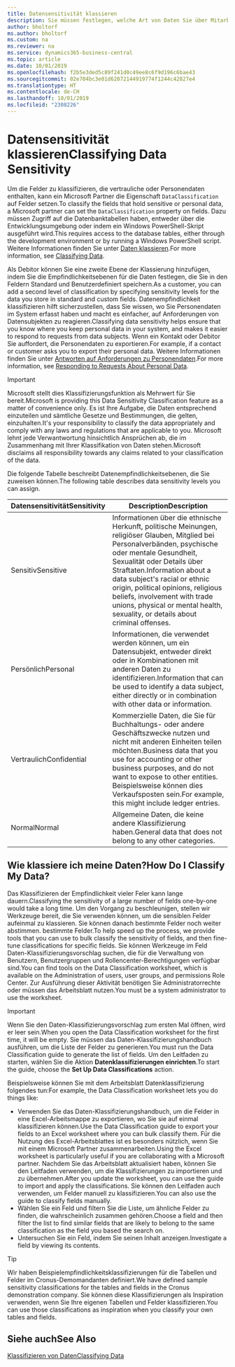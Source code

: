 ```yaml
---
title: Datensensitivität klassieren
description: Sie müssen festlegen, welche Art von Daten Sie über Mitarbeiter speichern, sodass Sie sich auf Datensubjektanforderungen reagieren können.
author: bholtorf
ms.author: bholtorf
ms.custom: na
ms.reviewer: na
ms.service: dynamics365-business-central
ms.topic: article
ms.date: 10/01/2019
ms.openlocfilehash: f2b5e3ded5c89f241d0c49ee8c6f9d196c6bae43
ms.sourcegitcommit: 02e704bc3e01d62072144919774f1244c42827e4
ms.translationtype: HT
ms.contentlocale: de-CH
ms.lasthandoff: 10/01/2019
ms.locfileid: "2308226"
---
```

# <a name="classifying-data-sensitivity"></a><span data-ttu-id="b5115-103">Datensensitivität klassieren</span><span class="sxs-lookup"><span data-stu-id="b5115-103">Classifying Data Sensitivity</span></span>
<span data-ttu-id="b5115-104">Um die Felder zu klassifizieren, die vertrauliche oder Personendaten enthalten, kann ein Microsoft Partner die Eigenschaft ```DataClassification``` auf Felder setzen.</span><span class="sxs-lookup"><span data-stu-id="b5115-104">To classify the fields that hold sensitive or personal data, a Microsoft partner can set the ```DataClassification``` property on fields.</span></span> <span data-ttu-id="b5115-105">Dazu müssen Zugriff auf die Datenbanktabellen haben, entweder über die Entwicklungsumgebung oder indem ein Windows PowerShell-Skript ausgeführt wird.</span><span class="sxs-lookup"><span data-stu-id="b5115-105">This requires access to the database tables, either through the development environment or by running a Windows PowerShell script.</span></span> <span data-ttu-id="b5115-106">Weitere Informationen finden Sie unter [Daten klassieren](https://docs.microsoft.com/en-us/dynamics-nav/classifying-data).</span><span class="sxs-lookup"><span data-stu-id="b5115-106">For more information, see [Classifying Data](https://docs.microsoft.com/en-us/dynamics-nav/classifying-data).</span></span>  

<span data-ttu-id="b5115-107">Als Debitor können Sie eine zweite Ebene der Klassierung hinzufügen, indem Sie die Empfindlichkeitsebenen für die Daten festlegen, die Sie in den Feldern Standard und Benutzerdefiniert speichern.</span><span class="sxs-lookup"><span data-stu-id="b5115-107">As a customer, you can add a second level of classification by specifying sensitivity levels for the data you store in standard and custom fields.</span></span> <span data-ttu-id="b5115-108">Datenempfindlichkeit klassifizieren hilft sicherzustellen, dass Sie wissen, wo Sie Personendaten im System erfasst haben und macht es einfacher, auf Anforderungen von Datensubjekten zu reagieren.</span><span class="sxs-lookup"><span data-stu-id="b5115-108">Classifying data sensitivity helps ensure that you know where you keep personal data in your system, and makes it easier to respond to requests from data subjects.</span></span> <span data-ttu-id="b5115-109">Wenn ein Kontakt oder Debitor Sie auffordert, die Personendaten zu exportieren.</span><span class="sxs-lookup"><span data-stu-id="b5115-109">For example, if a contact or customer asks you to export their personal data.</span></span> <span data-ttu-id="b5115-110">Weitere Informationen finden Sie unter [Antworten auf Anforderungen zu Personendaten](admin-responding-to-requests-about-personal-data.md).</span><span class="sxs-lookup"><span data-stu-id="b5115-110">For more information, see [Responding to Requests About Personal Data](admin-responding-to-requests-about-personal-data.md).</span></span>

> [!Important]
> <span data-ttu-id="b5115-111">Microsoft stellt dies Klassifizierungsfunktion als Mehrwert für Sie bereit.</span><span class="sxs-lookup"><span data-stu-id="b5115-111">Microsoft is providing this Data Sensitivity Classification feature as a matter of convenience only.</span></span> <span data-ttu-id="b5115-112">Es ist Ihre Aufgabe, die Daten entsprechend einzuteilen und sämtliche Gesetze und Bestimmungen, die gelten, einzuhalten.</span><span class="sxs-lookup"><span data-stu-id="b5115-112">It's your responsibility to classify the data appropriately and comply with any laws and regulations that are applicable to you.</span></span> <span data-ttu-id="b5115-113">Microsoft lehnt jede Verwantwortung hinsichtlich Ansprüchen ab, die im Zusammenhang mit Ihrer Klassifikation von Daten stehen.</span><span class="sxs-lookup"><span data-stu-id="b5115-113">Microsoft disclaims all responsibility towards any claims related to your classification of the data.</span></span>  

<span data-ttu-id="b5115-114">Die folgende Tabelle beschreibt Datenempfindlichkeitsebenen, die Sie zuweisen können.</span><span class="sxs-lookup"><span data-stu-id="b5115-114">The following table describes data sensitivity levels you can assign.</span></span>

|<span data-ttu-id="b5115-115">Datensensitivität</span><span class="sxs-lookup"><span data-stu-id="b5115-115">Sensitivity</span></span>|<span data-ttu-id="b5115-116">Description</span><span class="sxs-lookup"><span data-stu-id="b5115-116">Description</span></span>|
|----|----|
|<span data-ttu-id="b5115-117">Sensitiv</span><span class="sxs-lookup"><span data-stu-id="b5115-117">Sensitive</span></span> | <span data-ttu-id="b5115-118">Informationen über die ethnische Herkunft, politische Meinungen, religiöser Glauben, Mitglied bei Personalverbänden, psychische oder mentale Gesundheit, Sexualität oder Details über Straftaten.</span><span class="sxs-lookup"><span data-stu-id="b5115-118">Information about a data subject's racial or ethnic origin, political opinions, religious beliefs, involvement with trade unions, physical or mental health, sexuality, or details about criminal offenses.</span></span> |
|<span data-ttu-id="b5115-119">Persönlich</span><span class="sxs-lookup"><span data-stu-id="b5115-119">Personal</span></span> | <span data-ttu-id="b5115-120">Informationen, die verwendet werden können, um ein Datensubjekt, entweder direkt oder in Kombinationen mit anderen Daten zu identifizieren.</span><span class="sxs-lookup"><span data-stu-id="b5115-120">Information that can be used to identify a data subject, either directly or in combination with other data or information.</span></span>|
|<span data-ttu-id="b5115-121">Vertraulich</span><span class="sxs-lookup"><span data-stu-id="b5115-121">Confidential</span></span> | <span data-ttu-id="b5115-122">Kommerzielle Daten, die Sie für Buchhaltungs- oder andere Geschäftszwecke nutzen und nicht mit anderen Einheiten teilen möchten.</span><span class="sxs-lookup"><span data-stu-id="b5115-122">Business data that you use for accounting or other business purposes, and do not want to expose to other entities.</span></span> <span data-ttu-id="b5115-123">Beispielsweise können dies Verkaufsposten sein.</span><span class="sxs-lookup"><span data-stu-id="b5115-123">For example, this might include ledger entries.</span></span>|
|<span data-ttu-id="b5115-124">Normal</span><span class="sxs-lookup"><span data-stu-id="b5115-124">Normal</span></span> | <span data-ttu-id="b5115-125">Allgemeine Daten, die keine andere Klassifizierung haben.</span><span class="sxs-lookup"><span data-stu-id="b5115-125">General data that does not belong to any other categories.</span></span>|

## <a name="how-do-i-classify-my-data"></a><span data-ttu-id="b5115-126">Wie klassiere ich meine Daten?</span><span class="sxs-lookup"><span data-stu-id="b5115-126">How Do I Classify My Data?</span></span>
<span data-ttu-id="b5115-127">Das Klassifizieren der Empfindlichkeit vieler Feler kann lange dauern.</span><span class="sxs-lookup"><span data-stu-id="b5115-127">Classifying the sensitivity of a large number of fields one-by-one would take a long time.</span></span> <span data-ttu-id="b5115-128">Um den Vorgang zu beschleunigen, stellen wir Werkzeuge bereit, die Sie verwenden können, um die sensiblen Felder aufeinmal zu klassieren. Sie können danach bestimmte Felder noch weiter abstimmen. bestimmte Felder.</span><span class="sxs-lookup"><span data-stu-id="b5115-128">To help speed up the process, we provide tools that you can use to bulk classify the sensitivity of fields, and then fine-tune classifications for specific fields.</span></span> <span data-ttu-id="b5115-129">Sie können Werkzeuge im Feld Daten-Klassifizierungsvorschlag suchen, die für die Verwaltung von Benutzern, Benutzergruppen und Rollencenter-Berechtigungen verfügbar sind.</span><span class="sxs-lookup"><span data-stu-id="b5115-129">You can find tools on the Data Classification worksheet, which is available on the Administration of users, user groups, and permissions Role Center.</span></span> <span data-ttu-id="b5115-130">Zur Ausführung dieser Aktivität benötigen Sie Administratorrechte oder müssen das Arbeitsblatt nutzen.</span><span class="sxs-lookup"><span data-stu-id="b5115-130">You must be a system administrator to use the worksheet.</span></span>

> [!Important]
> <span data-ttu-id="b5115-131">Wenn Sie den Daten-Klassifizierungsvorschlag zum ersten Mal öffnen, wird er leer sein.</span><span class="sxs-lookup"><span data-stu-id="b5115-131">When you open the Data Classification worksheet for the first time, it will be empty.</span></span> <span data-ttu-id="b5115-132">Sie müssen das Daten-Klassifizierungshandbuch ausführen, um die Liste der Felder zu generieren.</span><span class="sxs-lookup"><span data-stu-id="b5115-132">You must run the Data Classification guide to generate the list of fields.</span></span> <span data-ttu-id="b5115-133">Um den Leitfaden zu starten, wählen Sie die Aktion **Datenklassifizierungen einrichten**.</span><span class="sxs-lookup"><span data-stu-id="b5115-133">To start the guide, choose the **Set Up Data Classifications** action.</span></span>

<span data-ttu-id="b5115-134">Beispielsweise können Sie mit dem Arbeitsblatt Datenklassifizierung folgendes tun:</span><span class="sxs-lookup"><span data-stu-id="b5115-134">For example, the Data Classification worksheet lets you do things like:</span></span>  

* <span data-ttu-id="b5115-135">Verwenden Sie das Daten-Klassifizierungshandbuch, um die Felder in eine Excel-Arbeitsmappe zu exportieren, wo Sie sie auf einmal klassifizieren können.</span><span class="sxs-lookup"><span data-stu-id="b5115-135">Use the Data Classification guide to export your fields to an Excel worksheet where you can bulk classify them.</span></span> <span data-ttu-id="b5115-136">Für die Nutzung des Excel-Arbeitsblattes ist es besonders nützlich, wenn Sie mit einem Microsoft Partner zusammenarbeiten.</span><span class="sxs-lookup"><span data-stu-id="b5115-136">Using the Excel worksheet is particularly useful if you are collaborating with a Microsoft partner.</span></span> <span data-ttu-id="b5115-137">Nachdem Sie das Arbeitsblatt aktualisiert haben, können Sie den Leitfaden verwenden, um die Klassifizierungen zu importieren und zu übernehmen.</span><span class="sxs-lookup"><span data-stu-id="b5115-137">After you update the worksheet, you can use the guide to import and apply the classifications.</span></span> <span data-ttu-id="b5115-138">Sie können den Leitfaden auch verwenden, um Felder manuell zu klassifizieren.</span><span class="sxs-lookup"><span data-stu-id="b5115-138">You can also use the guide to classify fields manually.</span></span>  
* <span data-ttu-id="b5115-139">Wählen Sie ein Feld und filtern Sie die Liste, um ähnliche Felder zu finden, die wahrscheinlich zusammen gehören.</span><span class="sxs-lookup"><span data-stu-id="b5115-139">Choose a field and then filter the list to find similar fields that are likely to belong to the same classification as the field you based the search on.</span></span>  
* <span data-ttu-id="b5115-140">Untersuchen Sie ein Feld, indem Sie seinen Inhalt anzeigen.</span><span class="sxs-lookup"><span data-stu-id="b5115-140">Investigate a field by viewing its contents.</span></span>  

> [!Tip]
> <span data-ttu-id="b5115-141">Wir haben Beispielempfindlichkeitsklassifizierungen für die Tabellen und Felder im Cronus-Demomandanten definiert.</span><span class="sxs-lookup"><span data-stu-id="b5115-141">We have defined sample sensitivity classifications for the tables and fields in the Cronus demonstration company.</span></span> <span data-ttu-id="b5115-142">Sie können diese Klassifizierungen als Inspiration verwenden, wenn Sie Ihre eigenen Tabellen und Felder klassifizieren.</span><span class="sxs-lookup"><span data-stu-id="b5115-142">You can use those classifications as inspiration when you classify your own tables and fields.</span></span>

## <a name="see-also"></a><span data-ttu-id="b5115-143">Siehe auch</span><span class="sxs-lookup"><span data-stu-id="b5115-143">See Also</span></span>
[<span data-ttu-id="b5115-144">Klassifizieren von Daten</span><span class="sxs-lookup"><span data-stu-id="b5115-144">Classifying Data</span></span>](https://docs.microsoft.com/en-us/dynamics-nav/classifying-data)  
